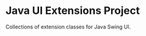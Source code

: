 Java UI Extensions Project
============================

Collections of extension classes for Java Swing UI.
